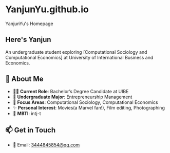 # YanjunYu.github.io
YanjunYu's Homepage
## Here's Yanjun  
An undergraduate student exploring [Computational Sociology and Computational Economics] at University of International Business and Economics.  


## 🎯 About Me  
- 👨‍🎓 **Current Role**: Bachelor’s Degree Candidate at UIBE
- 🌱 **Undergraduate Major**: Entrepreneurship Management
- 🔭 **Focus Areas**: Computational Sociology, Computational Economics  
- ✨ **Personal Interest**: Movies(a Marvel fan!), Film editing, Photographing
- 🧠 **MBTI**: intj-t

## 📫 Get in Touch  
- 📧 Email: 3444845854@qq.com   

